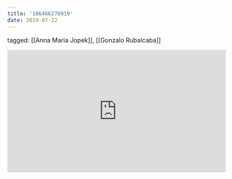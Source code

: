 ```yaml
---
title: '186466276919'
date: 2019-07-22
---
```

tagged: [[Anna Maria Jopek]], [[Gonzalo Rubalcaba]]
<iframe allow="accelerometer; autoplay; clipboard-write; encrypted-media; gyroscope; picture-in-picture" allowfullscreen="" frameborder="0" height="281" id="youtube_iframe" src="https://www.youtube.com/embed/Zd21a9hijGU?feature=oembed&amp;enablejsapi=1&amp;origin=https://safe.txmblr.com&amp;wmode=opaque" width="500"></iframe>